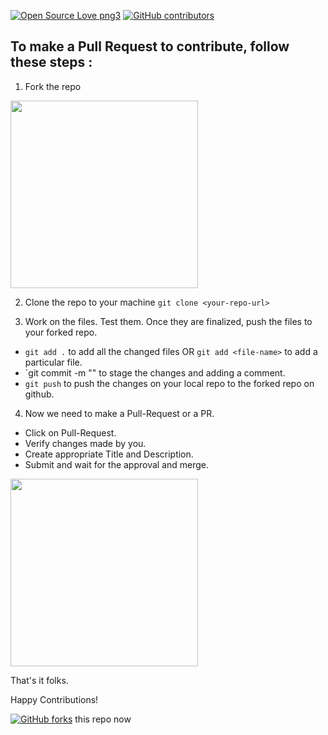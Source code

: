 [![Open Source Love png3](https://badges.frapsoft.com/os/v3/open-source.png?v=103)](https://github.com/ellerbrock/open-source-badges/)
[![GitHub contributors](https://img.shields.io/github/contributors/IEEE-WIE-VIT/Awesome-DSA)](https://GitHub.com/IEEE-WIE-VIT/Awesome-DSA/graphs/contributors/)
## To make a Pull Request to contribute, follow these steps : 
1. Fork the repo
<img src="https://github-images.s3.amazonaws.com/help/bootcamp/Bootcamp-Fork.png" data-canonical-src="https://github-images.s3.amazonaws.com/help/bootcamp/Bootcamp-Fork.png" width="300"/>

2. Clone the repo to your machine
`git clone <your-repo-url>`

3. Work on the files. Test them. Once they are finalized, push the files to your forked repo.
- `git add .` to add all the changed files OR `git add <file-name>` to add a particular file.
- `git commit -m "<your-commit-message>" to stage the changes and adding a comment.
- `git push` to push the changes on your local repo to the forked repo on github.

4. Now we need to make a Pull-Request or a PR.
- Click on Pull-Request.
- Verify changes made by you.
- Create appropriate Title and Description.
- Submit and wait for the approval and merge.
<img src="https://guides.github.com/activities/hello-world/create-pr.png" data-canonical-src="https://guides.github.com/activities/hello-world/create-pr.png" width="300"/>

That's it folks.

Happy Contributions!

[![GitHub forks](https://img.shields.io/github/forks/IEEE-WIE-VIT/Awesome-DSA?style=social&label=Fork&maxAge=2592000)](https://github.com/IEEE-WIE-VIT/Awesome-DSA) this repo now 
